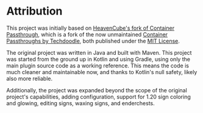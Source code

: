 # Attribution

This project was initially based on [HeavenCube's fork of Container Passthrough](https://github.com/HeavenCube/Container-Passthrough),
which is a fork of the now unmaintained [Container Passthroughs by Techdoodle](https://github.com/techchrism/container-passthrough),
both published under the [MIT License](./Techdoodle_MIT_LICENSE.txt).

The original project was written in Java and built with Maven. This project was started from the ground up in Kotlin and
using Gradle, using only the main plugin source code as a working reference. This means the code is much cleaner and
maintainable now, and thanks to Kotlin's null safety, likely also more reliable.

Additionally, the project was expanded beyond the scope of the original project's capabilities,
adding configuration, support for 1.20 sign coloring and glowing, editing signs, waxing signs, and enderchests.
